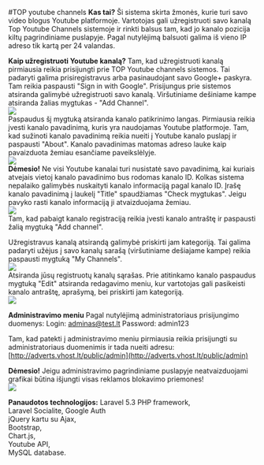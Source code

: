 #TOP youtube channels
**Kas tai?**
Ši sistema skirta žmonės, kurie turi savo video blogus Youtube platformoje. 
Vartotojas gali užregistruoti savo kanalą Top Youtube Channels sistemoje 
ir rinkti balsus tam, kad jo kanalo pozicija kiltų pagrindiniame puslapyje.
Pagal nutylėjimą balsuoti galima iš vieno IP adreso tik kartą per 24
valandas. 

**Kaip užregistruoti Youtube kanalą?**
Tam, kad užregistruoti kanalą pirmiausia reikia prisijungti prie
TOP Youtube channels sistemos. Tai padaryti galima prisiregistravus arba
pasinaudojant savo Google+ paskyra. Tam reikia paspausti "Sign in with Google".
Prisijungus prie sistemos atsiranda galimybė užregistruoti savo kanalą. 
Viršutiniame dešiniame kampe atsiranda žalias mygtukas - "Add Channel". <br />
![](https://s16.postimg.org/6kfyi6jn9/first.png)<br />
Paspaudus šį mygtuką atsiranda kanalo patikrinimo langas. Pirmiausia reikia
įvesti kanalo pavadinimą, kuris yra naudojamas Youtube platformoje. Tam, kad
sužinoti kanalo pavadinimą reikia nueiti į Youtube kanalo puslapį ir paspausti
"About". Kanalo pavadinimas matomas adreso lauke kaip pavaizduota žemiau esančiame
paveikslėlyje. <br />
![](https://s3.postimg.org/l3ty4nolv/channel_name.jpg)<br />
**Dėmesio!** Ne visi Youtube kanalai turi nusistatė savo pavadinimą, kai
kuriais atvejais vietoj kanalo pavadinimo bus rodomas kanalo ID. Kolkas
sistema nepalaiko galimybės nuskaityti kanalo informaciją pagal kanalo
ID.
Įrašę kanalo pavadinimą į laukelį "Title" spaudžiamas "Check mygtukas".
Jeigu pavyko rasti kanalo informaciją ji atvaizduojama žemiau. <br />
![](https://s16.postimg.org/smbnxha2t/fsdfdsdf.png)<br />
Tam, kad pabaigt kanalo registraciją reikia įvesti kanalo antraštę ir
paspausti žalią mygtuką "Add channel". 

Užregistravus kanalą atsirandą galimybė priskirti jam kategoriją. Tai galima
padaryti užėjus į savo kanalų sarašą (viršutiniame dešiajame kampe)
reikia paspausti mygtuką "My Channels". <br />
![](https://s22.postimg.org/jx8fvxqhd/fdsfsdfsdf.png)<br />
Atsiranda jūsų registruotų kanalų sąrašas. Prie atitinkamo kanalo
paspaudus mygtuką "Edit" atsiranda redagavimo meniu, kur vartotojas
gali pasikeisti kanalo antraštę, aprašymą, bei priskirti jam kategoriją.<br />
![](https://s4.postimg.org/r4rtudr4t/sdfsdfsdfs.png)<br />

**Administravimo meniu**
Pagal nutylėjimą administratoriaus prisijungimo duomenys:
Login: adminas@test.lt
Password: admin123

Tam, kad patekti į administravimo meniu pirmiausia reikia prisijungti su
administratoriaus duomenimis ir tada nueiti adresu:
[http://adverts.vhost.lt/public/admin](http://adverts.vhost.lt/public/admin)

**Dėmesio!** Jeigu administravimo pagrindiniame puslapyje neatvaizduojami
grafikai būtina išjungti visas reklamos blokavimo priemones!
<br />
![](https://s9.postimg.org/lqd6vy40f/sdsdsdsdsd.png)
<br />

**Panaudotos technologijos:**
Laravel 5.3 PHP framework,<br />
Laravel Socialite, Google Auth<br />
jQuery kartu su Ajax,<br />
Bootstrap,<br />
Chart.js,<br />
Youtube API,<br />
MySQL database.<br />




